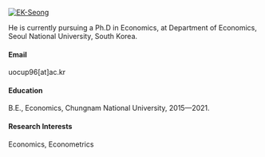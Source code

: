 

[![EK-Seong](https://img.shields.io/badge/senli1073-github-blue?logo=github)](https://github.com/EK-Seong)

He is currently pursuing a Ph.D in Economics, at Department of Economics, Seoul National University, South Korea.

#### Email
uocup96[at]ac.kr

#### Education
B.E., Economics, Chungnam National University, 2015—2021.

#### Research Interests
Economics, Econometrics

